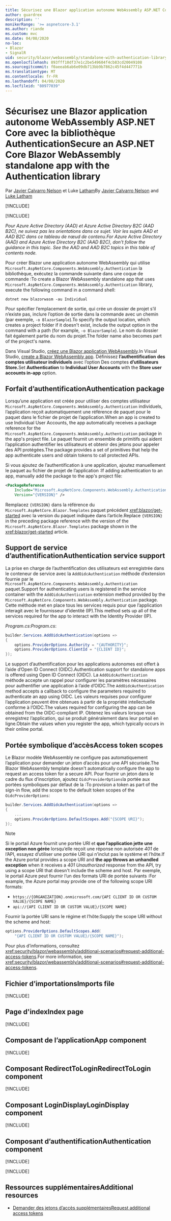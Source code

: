 ```yaml
---
title: Sécurisez une Blazor application autonome WebAssembly ASP.NET Core avec la bibliothèque Authentication
author: guardrex
description: ''
monikerRange: '>= aspnetcore-3.1'
ms.author: riande
ms.custom: mvc
ms.date: 04/08/2020
no-loc:
- Blazor
- SignalR
uid: security/blazor/webassembly/standalone-with-authentication-library
ms.openlocfilehash: 893fff10df37e1c2be549604f4cb83cd20049108
ms.sourcegitcommit: f0aeeab6ab6e09db713bb9b7862c45f4d447771b
ms.translationtype: MT
ms.contentlocale: fr-FR
ms.lasthandoff: 04/08/2020
ms.locfileid: "80977039"
---
```

# <a name="secure-an-aspnet-core-opno-locblazor-webassembly-standalone-app-with-the-authentication-library"></a><span data-ttu-id="86f3b-102">Sécurisez une Blazor application autonome WebAssembly ASP.NET Core avec la bibliothèque Authentication</span><span class="sxs-lookup"><span data-stu-id="86f3b-102">Secure an ASP.NET Core Blazor WebAssembly standalone app with the Authentication library</span></span>

<span data-ttu-id="86f3b-103">Par [Javier Calvarro Nelson](https://github.com/javiercn) et Luke [Latham](https://github.com/guardrex)</span><span class="sxs-lookup"><span data-stu-id="86f3b-103">By [Javier Calvarro Nelson](https://github.com/javiercn) and [Luke Latham](https://github.com/guardrex)</span></span>

[!INCLUDE[](~/includes/blazorwasm-preview-notice.md)]

[!INCLUDE[](~/includes/blazorwasm-3.2-template-article-notice.md)]

<span data-ttu-id="86f3b-104">*Pour Azure Active Directory (AAD) et Azure Active Directory B2C (AAD B2C), ne suivez pas les orientations dans ce sujet. Voir les sujets AAD et AAD B2C dans ce tableau de nœud de contenu.*</span><span class="sxs-lookup"><span data-stu-id="86f3b-104">*For Azure Active Directory (AAD) and Azure Active Directory B2C (AAD B2C), don't follow the guidance in this topic. See the AAD and AAD B2C topics in this table of contents node.*</span></span>

<span data-ttu-id="86f3b-105">Pour créer Blazor une application autonome WebAssembly qui utilise `Microsoft.AspNetCore.Components.WebAssembly.Authentication` la bibliothèque, exécutez la commande suivante dans une coque de commande :</span><span class="sxs-lookup"><span data-stu-id="86f3b-105">To create a Blazor WebAssembly standalone app that uses `Microsoft.AspNetCore.Components.WebAssembly.Authentication` library, execute the following command in a command shell:</span></span>

```dotnetcli
dotnet new blazorwasm -au Individual
```

<span data-ttu-id="86f3b-106">Pour spécifier l’emplacement de sortie, qui crée un dossier de projet s’il n’existe pas, inclure l’option de sortie dans la commande avec un chemin (par exemple, `-o BlazorSample`).</span><span class="sxs-lookup"><span data-stu-id="86f3b-106">To specify the output location, which creates a project folder if it doesn't exist, include the output option in the command with a path (for example, `-o BlazorSample`).</span></span> <span data-ttu-id="86f3b-107">Le nom du dossier fait également partie du nom du projet.</span><span class="sxs-lookup"><span data-stu-id="86f3b-107">The folder name also becomes part of the project's name.</span></span>

<span data-ttu-id="86f3b-108">Dans Visual Studio, [créez une Blazor application WebAssembly](xref:blazor/get-started).</span><span class="sxs-lookup"><span data-stu-id="86f3b-108">In Visual Studio, [create a Blazor WebAssembly app](xref:blazor/get-started).</span></span> <span data-ttu-id="86f3b-109">Définissez **l’authentification** **des comptes utilisateur individuels** avec l’option Des comptes **d’utilisateurs Store.**</span><span class="sxs-lookup"><span data-stu-id="86f3b-109">Set **Authentication** to **Individual User Accounts** with the **Store user accounts in-app** option.</span></span>

## <a name="authentication-package"></a><span data-ttu-id="86f3b-110">Forfait d’authentification</span><span class="sxs-lookup"><span data-stu-id="86f3b-110">Authentication package</span></span>

<span data-ttu-id="86f3b-111">Lorsqu’une application est créée pour utiliser des comptes utilisateur `Microsoft.AspNetCore.Components.WebAssembly.Authentication` individuels, l’application reçoit automatiquement une référence de paquet pour le paquet dans le fichier de projet de l’application.</span><span class="sxs-lookup"><span data-stu-id="86f3b-111">When an app is created to use Individual User Accounts, the app automatically receives a package reference for the `Microsoft.AspNetCore.Components.WebAssembly.Authentication` package in the app's project file.</span></span> <span data-ttu-id="86f3b-112">Le paquet fournit un ensemble de primitifs qui aident l’application authentifier les utilisateurs et obtenir des jetons pour appeler des API protégées.</span><span class="sxs-lookup"><span data-stu-id="86f3b-112">The package provides a set of primitives that help the app authenticate users and obtain tokens to call protected APIs.</span></span>

<span data-ttu-id="86f3b-113">Si vous ajoutez de l’authentification à une application, ajoutez manuellement le paquet au fichier de projet de l’application :</span><span class="sxs-lookup"><span data-stu-id="86f3b-113">If adding authentication to an app, manually add the package to the app's project file:</span></span>

```xml
<PackageReference 
    Include="Microsoft.AspNetCore.Components.WebAssembly.Authentication" 
    Version="{VERSION}" />
```

<span data-ttu-id="86f3b-114">Remplacez `{VERSION}` dans la référence du `Microsoft.AspNetCore.Blazor.Templates` paquet précédent <xref:blazor/get-started> avec la version du paquet indiquée dans l’article.</span><span class="sxs-lookup"><span data-stu-id="86f3b-114">Replace `{VERSION}` in the preceding package reference with the version of the `Microsoft.AspNetCore.Blazor.Templates` package shown in the <xref:blazor/get-started> article.</span></span>

## <a name="authentication-service-support"></a><span data-ttu-id="86f3b-115">Support de service d’authentification</span><span class="sxs-lookup"><span data-stu-id="86f3b-115">Authentication service support</span></span>

<span data-ttu-id="86f3b-116">La prise en charge de l’authentification des utilisateurs est enregistrée dans le conteneur de service avec la `AddOidcAuthentication` méthode d’extension fournie par le `Microsoft.AspNetCore.Components.WebAssembly.Authentication` paquet.</span><span class="sxs-lookup"><span data-stu-id="86f3b-116">Support for authenticating users is registered in the service container with the `AddOidcAuthentication` extension method provided by the `Microsoft.AspNetCore.Components.WebAssembly.Authentication` package.</span></span> <span data-ttu-id="86f3b-117">Cette méthode met en place tous les services requis pour que l’application interagit avec le fournisseur d’identité (IP).</span><span class="sxs-lookup"><span data-stu-id="86f3b-117">This method sets up all of the services required for the app to interact with the Identity Provider (IP).</span></span>

<span data-ttu-id="86f3b-118">*Program.cs*:</span><span class="sxs-lookup"><span data-stu-id="86f3b-118">*Program.cs*:</span></span>

```csharp
builder.Services.AddOidcAuthentication(options =>
{
    options.ProviderOptions.Authority = "{AUTHORITY}";
    options.ProviderOptions.ClientId = "{CLIENT ID}";
});
```

<span data-ttu-id="86f3b-119">Le support d’authentification pour les applications autonomes est offert à l’aide d’Open ID Connect (OIDC).</span><span class="sxs-lookup"><span data-stu-id="86f3b-119">Authentication support for standalone apps is offered using Open ID Connect (OIDC).</span></span> <span data-ttu-id="86f3b-120">La `AddOidcAuthentication` méthode accepte un rappel pour configurer les paramètres nécessaires pour authentifier une application à l’aide d’OIDC.</span><span class="sxs-lookup"><span data-stu-id="86f3b-120">The `AddOidcAuthentication` method accepts a callback to configure the parameters required to authenticate an app using OIDC.</span></span> <span data-ttu-id="86f3b-121">Les valeurs requises pour configurer l’application peuvent être obtenues à partir de la propriété intellectuelle conforme à l’OIDC.</span><span class="sxs-lookup"><span data-stu-id="86f3b-121">The values required for configuring the app can be obtained from the OIDC-compliant IP.</span></span> <span data-ttu-id="86f3b-122">Obtenez les valeurs lorsque vous enregistrez l’application, qui se produit généralement dans leur portail en ligne.</span><span class="sxs-lookup"><span data-stu-id="86f3b-122">Obtain the values when you register the app, which typically occurs in their online portal.</span></span>

## <a name="access-token-scopes"></a><span data-ttu-id="86f3b-123">Portée symbolique d’accès</span><span class="sxs-lookup"><span data-stu-id="86f3b-123">Access token scopes</span></span>

<span data-ttu-id="86f3b-124">Le Blazor modèle WebAssembly ne configure pas automatiquement l’application pour demander un jeton d’accès pour une API sécurisée.</span><span class="sxs-lookup"><span data-stu-id="86f3b-124">The Blazor WebAssembly template doesn't automatically configure the app to request an access token for a secure API.</span></span> <span data-ttu-id="86f3b-125">Pour fournir un jeton dans le cadre du flux d’inscription, ajoutez `OidcProviderOptions`la portée aux portées symboliques par défaut de la :</span><span class="sxs-lookup"><span data-stu-id="86f3b-125">To provision a token as part of the sign-in flow, add the scope to the default token scopes of the `OidcProviderOptions`:</span></span>

```csharp
builder.Services.AddOidcAuthentication(options =>
{
    ...
    options.ProviderOptions.DefaultScopes.Add("{SCOPE URI}");
});
```

> [!NOTE]
> <span data-ttu-id="86f3b-126">Si le portail Azure fournit une portée URI et **que l’application jette une exception non gérée** lorsqu’elle reçoit une réponse non autorisée *401* de l’API, essayez d’utiliser une portée URI qui n’inclut pas le système et l’hôte.</span><span class="sxs-lookup"><span data-stu-id="86f3b-126">If the Azure portal provides a scope URI and **the app throws an unhandled exception** when it receives a *401 Unauthorized* response from the API, try using a scope URI that doesn't include the scheme and host.</span></span> <span data-ttu-id="86f3b-127">Par exemple, le portail Azure peut fournir l’un des formats URI de portée suivants :</span><span class="sxs-lookup"><span data-stu-id="86f3b-127">For example, the Azure portal may provide one of the following scope URI formats:</span></span>
>
> * `https://{ORGANIZATION}.onmicrosoft.com/{API CLIENT ID OR CUSTOM VALUE}/{SCOPE NAME}`
> * `api://{API CLIENT ID OR CUSTOM VALUE}/{SCOPE NAME}`
>
> <span data-ttu-id="86f3b-128">Fournir la portée URI sans le régime et l’hôte:</span><span class="sxs-lookup"><span data-stu-id="86f3b-128">Supply the scope URI without the scheme and host:</span></span>
>
> ```csharp
> options.ProviderOptions.DefaultScopes.Add(
>     "{API CLIENT ID OR CUSTOM VALUE}/{SCOPE NAME}");
> ```

<span data-ttu-id="86f3b-129">Pour plus d’informations, consultez <xref:security/blazor/webassembly/additional-scenarios#request-additional-access-tokens>.</span><span class="sxs-lookup"><span data-stu-id="86f3b-129">For more information, see <xref:security/blazor/webassembly/additional-scenarios#request-additional-access-tokens>.</span></span>

## <a name="imports-file"></a><span data-ttu-id="86f3b-130">Fichier d’importations</span><span class="sxs-lookup"><span data-stu-id="86f3b-130">Imports file</span></span>

[!INCLUDE[](~/includes/blazor-security/imports-file-standalone.md)]

## <a name="index-page"></a><span data-ttu-id="86f3b-131">Page d'index</span><span class="sxs-lookup"><span data-stu-id="86f3b-131">Index page</span></span>

[!INCLUDE[](~/includes/blazor-security/index-page-authentication.md)]

## <a name="app-component"></a><span data-ttu-id="86f3b-132">Composant de l’application</span><span class="sxs-lookup"><span data-stu-id="86f3b-132">App component</span></span>

[!INCLUDE[](~/includes/blazor-security/app-component.md)]

## <a name="redirecttologin-component"></a><span data-ttu-id="86f3b-133">Composant RedirectToLogin</span><span class="sxs-lookup"><span data-stu-id="86f3b-133">RedirectToLogin component</span></span>

[!INCLUDE[](~/includes/blazor-security/redirecttologin-component.md)]

## <a name="logindisplay-component"></a><span data-ttu-id="86f3b-134">Composant LoginDisplay</span><span class="sxs-lookup"><span data-stu-id="86f3b-134">LoginDisplay component</span></span>

[!INCLUDE[](~/includes/blazor-security/logindisplay-component.md)]

## <a name="authentication-component"></a><span data-ttu-id="86f3b-135">Composant d’authentification</span><span class="sxs-lookup"><span data-stu-id="86f3b-135">Authentication component</span></span>

[!INCLUDE[](~/includes/blazor-security/authentication-component.md)]

[!INCLUDE[](~/includes/blazor-security/troubleshoot.md)]

## <a name="additional-resources"></a><span data-ttu-id="86f3b-136">Ressources supplémentaires</span><span class="sxs-lookup"><span data-stu-id="86f3b-136">Additional resources</span></span>

* [<span data-ttu-id="86f3b-137">Demander des jetons d’accès supplémentaires</span><span class="sxs-lookup"><span data-stu-id="86f3b-137">Request additional access tokens</span></span>](xref:security/blazor/webassembly/additional-scenarios#request-additional-access-tokens)
